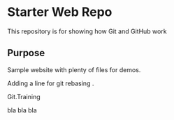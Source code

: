 # Starter Web Repo

This repository is for showing how Git and GitHub work

## Purpose

Sample website with plenty of files for demos.

Adding a line for git rebasing .


Git.Training

bla bla bla
